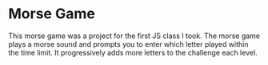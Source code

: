 # Morse Game
This morse game was a project for the first JS class I took. The morse game plays a morse sound and prompts you to enter which letter played within the time limit. It progressively adds more letters to the challenge each level. 